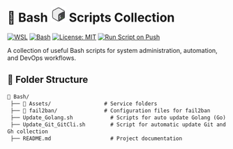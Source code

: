 # 🚀 Bash <img src="../Assets/icons8-bash-48.svg" width=35>  Scripts Collection  

[![WSL](https://img.shields.io/badge/WSL-Microsoft-blue?style=flat&logo=linux&logoColor=white&logoSize=auto&labelColor=4E9A06)](https://learn.microsoft.com/en-us/windows/wsl/about)
[![Bash](https://img.shields.io/badge/GNU%20Bash-4EAA25?style=flat&logo=gnubash&logoColor=white&logoSize=auto&labelColor=black)](https://www.gnu.org/software/bash/)
[![License: MIT](https://img.shields.io/badge/License-MIT-green.svg)](https://opensource.org/licenses/MIT)
[![Run Script on Push](https://github.com/KR-Sew/Scripting/actions/workflows/bash.yml/badge.svg)](https://github.com/KR-Sew/Scripting/actions/workflows/bash.yml)

A collection of useful Bash scripts for system administration, automation, and DevOps workflows.  

## 📂 Folder Structure  

```plaintext
📂 Bash/
 ├── 📄 Assets/                 # Service folders
 ├── 📄 fail2ban/               # Configuration files for fail2ban
 ├── Update_Golang.sh            # Scripts for auto update Golang (Go)
 ├── Update_Git_GitCli.sh        # Script for automatic update Git and Gh collection
 ├── README.md                   # Project documentation
